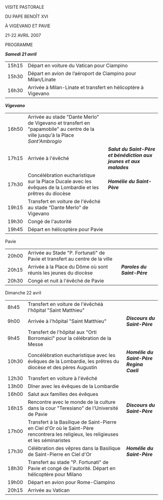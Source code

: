 VISITE PASTORALE

DU PAPE BENOÎT XVI

À VIGEVANO ET PAVIE

21-22 AVRIL 2007

PROGRAMME

***Samedi 21 avril***

|     |     |     |
| --- | --- | --- |
| 15h15 | Départ en voiture du Vatican pour Ciampino |  |
| 15h30 | Départ en avion de l’aéroport de Ciampino pour Milan/Linate |  |
| 16h30 | Arrivée à Milan-Linate et transfert en hélicoptère à Vigevano |  |

***Vigevano***

|     |     |     |
| --- | --- | --- |
| 16h50 | Arrivée au stade "Dante Merlo" de Vigevano et transfert en "papamobile" au centre de la ville jusqu'à la Place *Sant'Ambrogio* |  |
| 17h15 | Arrivée à l'évêché | ***Salut du Saint-Père et bénédiction aux jeunes et aux malades*** |
| 17h30 | Concélébration eucharistique sur la Place Ducale avec les évêques de la Lombardie et les prêtres du diocèse | ***Homélie du Saint-Père*** |
| 19h15 | Transfert en voiture de l'évêché au stade "Dante Merlo" de Vigevano |  |
| 19h30 | Congé de l'autorité |  |
| 19h45 | Départ en hélicoptère pour Pavie |  |

Pavie

|     |     |     |
| --- | --- | --- |
| 20h00 | Arrivée au Stade "P. Fortunati" de Pavie et transfert au centre de la ville |  |
| 20h15 | Arrivée à la Place du Dôme où sont réunis les jeunes du diocèse | ***Paroles du Saint-Père*** |
| 20h30 | Congé et nuit à l'évêché de Pavie |  |

Dimanche 22 avril

|     |     |     |
| --- | --- | --- |
| 8h45 | Transfert en voiture de l'évêchéà l'hôpital "Saint Matthieu" |  |
| 9h00 | Arrivée à l'hôpital "Saint Matthieu" | ***Discours du Saint-Père*** |
| 9h45 | Transfert de l'hôpital aux "Orti Borromaici" pour la célébration de la Messe |  |
| 10h30 | Concélébration eucharistique avec les évêques de la Lombardie, les prêtres du diocèse et des pères Augustin | ***Homélie du Saint-Père***<br>***Regina Caeli*** |
| 12h30 | Transfert en voiture à l'évêché |  |
| 13h00 | Dîner avec les évêques de la Lombardie |  |
| 16h00 | Salut aux familles des évêques |  |
| 16h15 | Rencontre avec le monde de la culture dans la cour "Teresiano" de l'Université de Pavie | ***Discours du Saint-Père*** |
| 17h00 | Transfert à la Basilique de Saint-Pierre en Ciel d'Or où le Saint-Père rencontrera les religieux, les religieuses et les séminaristes |  |
| 17h30 | Célébration des vêpres dans la Basilique de Saint-Pierre en Ciel d'Or | ***Homélie du*** ***Saint-Père*** |
| 18h30 | Transfert au stade "P. Fortunati" de Pavie et congé de l'autorité. Départ en hélicoptère pour Milano |  |
| 19h00 | Départ en avion pour Rome-Ciampino |  |
| 20h15 | Arrivée au Vatican |  |